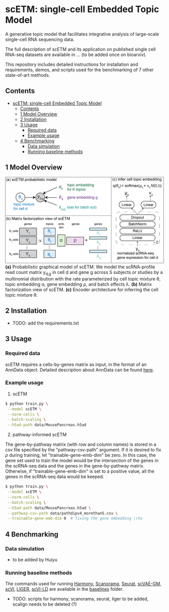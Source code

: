 # scETM: single-cell Embedded Topic Model
A generative topic model that facilitates integrative analysis of large-scale single-cell RNA sequencing data.

The full description of scETM and its application on published single cell RNA-seq datasets are available in ... (to be added once on bioarxiv).

This repository includes detailed instructions for installation and requirements, demos, and scripts used for the benchmarking of 7 other state-of-art methods.


## Contents ##

- [scETM: single-cell Embedded Topic Model](#scetm-single-cell-embedded-topic-model)
  - [Contents](#contents)
  - [1 Model Overview](#1-model-overview)
  - [2 Installation](#2-installation)
  - [3 Usage](#3-usage)
    - [Required data](#required-data)
    - [Example usage](#example-usage)
  - [4 Benchmarking](#4-benchmarking)
    - [Data simulation](#data-simulation)
    - [Running baseline methods](#running-baseline-methods)


<a name="overview"></a>
## 1 Model Overview

![](doc/scETM.png "scETM model overview")
**(a)** Probabilistic graphical model of scETM. We model the scRNA-profile read count matrix y<sub>d,g</sub> in cell d and gene g across S subjects or studies by a multinomial distribution with the rate parameterized by cell topic mixture θ, topic embedding α, gene embedding ρ, and batch effects λ. **(b)** Matrix factorization view of scETM. **(c)** Encoder architecture for inferring the cell topic mixture θ.

<a name="installation"></a>
## 2 Installation
- TODO: add the requirements.txt

<a name="usage"></a>
## 3 Usage

<a name="data"></a>
### Required data
scETM requires a cells-by-genes matrix as input, in the format of an AnnData object. Detailed description about AnnData can be found [here](https://anndata.readthedocs.io/en/latest/).

<a name="usage"></a>
### Example usage
1. scETM
```bash
$ python train.py \
 --model scETM \
 --norm-cells \
 --batch-scaling \
 --h5ad-path data/MousePancreas.h5ad
```

2. pathway-informed scETM

The gene-by-pathway matrix (with row and column names) is stored in a csv file specified by the "pathway-csv-path" argument. If it is desired to fix $\rho$ during training, let "trainable-gene-emb-dim" be zero. In this case, the gene set used to train the model would be the intersection of the genes in the scRNA-seq data and the genes in the gene-by-pathway matrix. Otherwise, if "trainable-gene-emb-dim" is set to a positive value, all the genes in the scRNA-seq data would be keeped.
```bash
$ python train.py \
 --model scETM \
 --norm-cells \
 --batch-scaling \
 --h5ad-path data/MousePancreas.h5ad \
 --pathway-csv-path data/pathdipv4_morethan5.csv \
 --trainable-gene-emb-dim 0  # fixing the gene embedding \rho
```

<a name="benchmarking"></a>
## 4 Benchmarking

<a name="simulation"></a>
### Data simulation
- to be added by Huiyu

<a name="baseline"></a>
### Running baseline methods
The commands used for running [Harmony](https://github.com/immunogenomics/harmony), [Scanorama](https://github.com/brianhie/scanorama), [Seurat](https://satijalab.org/seurat/), [scVAE-GM](https://github.com/scvae/scvae), [scVI](https://github.com/YosefLab/scvi-tools), [LIGER](https://macoskolab.github.io/liger/), [scVI-LD](https://www.biorxiv.org/content/10.1101/737601v1.full.pdf) are available in the [baselines](/baselines) folder.

- TODO: scripts for harmony, scanorama, seurat, liger to be added, scalign needs to be deleted (?)
